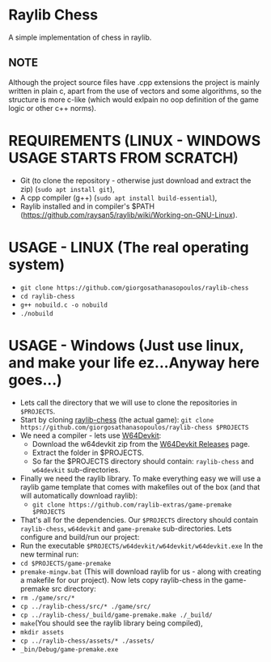 # Raylib Chess

A simple implementation of chess in raylib.

## NOTE

Although the project source files have .cpp extensions the project is mainly
written in plain c, apart from the use of vectors and some algorithms,
so the structure is more c-like (which would exlpain no oop definition of the
game logic or other c++ norms).

# REQUIREMENTS (LINUX - WINDOWS USAGE STARTS FROM SCRATCH)

- Git (to clone the repository - otherwise just download and extract the zip) (```sudo apt install git```),
- A cpp compiler (g++) (```sudo apt install build-essential```),
- Raylib installed and in compiler's $PATH (https://github.com/raysan5/raylib/wiki/Working-on-GNU-Linux).

# USAGE - LINUX (The real operating system)

- ```git clone https://github.com/giorgosathanasopoulos/raylib-chess```
- ```cd raylib-chess```
- ```g++ nobuild.c -o nobuild```
- ```./nobuild```

# USAGE - Windows (Just use linux, and make your life ez...Anyway here goes...)

- Lets call the directory that we will use to clone the repositories in ```$PROJECTS```.
- Start by cloning [raylib-chess](https://github.com/GiorgosAthanasopoulos/raylib-chess) (the actual game): ```git clone https://github.com/giorgosathanasopoulos/raylib-chess $PROJECTS```
- We need a compiler - lets use [W64Devkit](https://github.com/skeeto/w64devkit/):
  - Download the w64devkit zip from the [W64Devkit Releases](https://github.com/skeeto/w64devkit/releases) page.
  - Extract the folder in $PROJECTS.
  - So far the $PROJECTS directory should contain: ```raylib-chess``` and ```w64devkit``` sub-directories.
- Finally we need the raylib library. To make everything easy we will use a raylib game template that comes with makefiles out of the box (and that will automatically download raylib):
  - ```git clone https://github.com/raylib-extras/game-premake $PROJECTS```
- That's all for the dependencies. Our ```$PROJECTS``` directory should contain ```raylib-chess```, ```w64devkit``` and ```game-premake``` sub-directories.
Lets configure and build/run our project:
-  Run the executable ```$PROJECTS/w64devkit/w64devkit/w64devkit.exe```
In the new terminal run:
- ```cd $PROJECTS/game-premake```
- ```premake-mingw.bat``` (This will download raylib for us - along with creating a makefile for our project).
Now lets copy raylib-chess in the game-premake src directory:
- ```rm ./game/src/*```
- ```cp ../raylib-chess/src/* ./game/src/```
- ```cp ../raylib-chess/_build/game-premake.make ./_build/```
- ```make```(You should see the raylib library being compiled),
- ```mkdir assets```
- ```cp ../raylib-chess/assets/* ./assets/```
- ```_bin/Debug/game-premake.exe```
